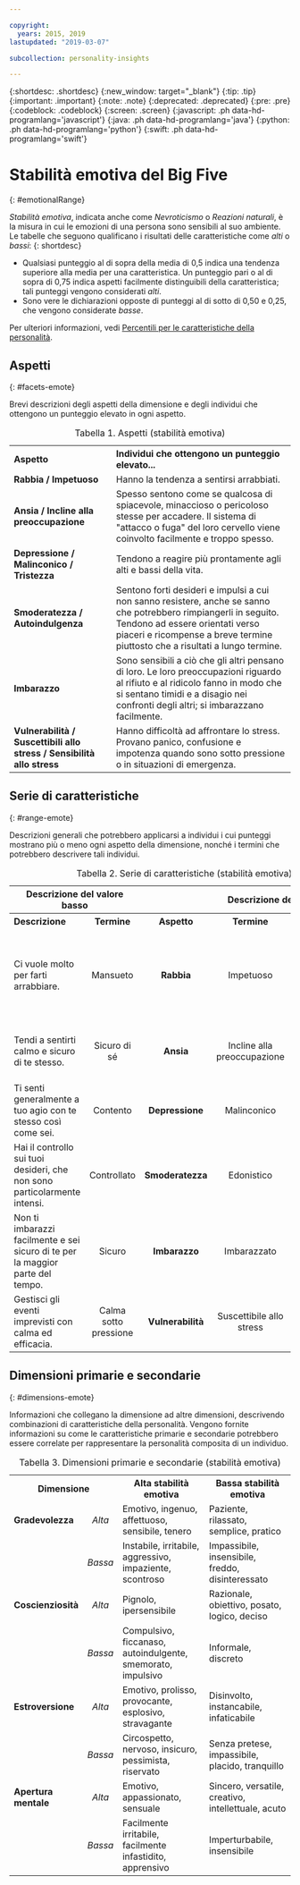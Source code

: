 ```yaml
---

copyright:
  years: 2015, 2019
lastupdated: "2019-03-07"

subcollection: personality-insights

---
```


{:shortdesc: .shortdesc}
{:new_window: target="_blank"}
{:tip: .tip}
{:important: .important}
{:note: .note}
{:deprecated: .deprecated}
{:pre: .pre}
{:codeblock: .codeblock}
{:screen: .screen}
{:javascript: .ph data-hd-programlang='javascript'}
{:java: .ph data-hd-programlang='java'}
{:python: .ph data-hd-programlang='python'}
{:swift: .ph data-hd-programlang='swift'}

# Stabilità emotiva del Big Five
{: #emotionalRange}

*Stabilità emotiva*, indicata anche come *Nevroticismo* o *Reazioni naturali*, è la misura in cui le emozioni di una persona sono sensibili al suo ambiente.  Le tabelle che seguono qualificano i risultati delle caratteristiche come *alti* o *bassi*:
{: shortdesc}

-   Qualsiasi punteggio al di sopra della media di 0,5 indica una tendenza superiore alla media per una caratteristica. Un punteggio pari o al di sopra di 0,75 indica aspetti facilmente distinguibili della caratteristica; tali punteggi vengono considerati *alti*.
-   Sono vere le dichiarazioni opposte di punteggi al di sotto di 0,50 e 0,25, che vengono considerate *basse*.

Per ulteriori informazioni, vedi [Percentili per le caratteristiche della personalità](/docs/services/personality-insights?topic=personality-insights-numeric#percentiles).

## Aspetti
{: #facets-emote}

Brevi descrizioni degli aspetti della dimensione e degli individui che ottengono un punteggio elevato in ogni aspetto.

<table>
  <caption>Tabella 1. Aspetti (stabilità emotiva)</caption>
  <tr>
    <th style="text-align:left">Aspetto</th>
    <th style="text-align:left">Individui che ottengono un punteggio elevato...</th>
  </tr>
  <tr>
    <td><strong>Rabbia / Impetuoso</strong></td>
    <td>Hanno la tendenza a sentirsi arrabbiati.</td>
  </tr>
  <tr>
    <td><strong>Ansia / Incline alla preoccupazione</strong></td>
    <td>Spesso sentono come se qualcosa di spiacevole, minaccioso o pericoloso
    stesse per accadere. Il sistema di "attacco o fuga" del loro cervello viene coinvolto facilmente
    e troppo spesso.</td>
  </tr>
  <tr>
    <td><strong>Depressione / Malinconico / Tristezza</strong></td>
    <td>Tendono a reagire più prontamente agli alti e bassi della vita.</td>
  </tr>
  <tr>
    <td><strong>Smoderatezza / Autoindulgenza</strong></td>
    <td>Sentono forti desideri e impulsi a cui non sanno resistere,
    anche se sanno che potrebbero rimpiangerli in seguito. Tendono
    ad essere orientati verso piaceri e ricompense a breve termine piuttosto che a risultati a
    lungo termine.</td>
  </tr>
  <tr>
    <td><strong>Imbarazzo</strong></td>
    <td>Sono sensibili a ciò che gli altri pensano di loro. Le loro preoccupazioni riguardo al
    rifiuto e al ridicolo fanno in modo che si sentano timidi e a disagio nei confronti
    degli altri; si imbarazzano facilmente.</td>
  </tr>
  <tr>
    <td><strong>Vulnerabilità / Suscettibili allo stress / Sensibilità allo stress</strong></td>
    <td>Hanno difficoltà ad affrontare lo stress. Provano panico, confusione e
    impotenza quando sono sotto pressione o in situazioni di emergenza.</td>
  </tr>
</table>

## Serie di caratteristiche
{: #range-emote}

Descrizioni generali che potrebbero applicarsi a individui i cui punteggi mostrano più o meno ogni aspetto della dimensione, nonché i termini che potrebbero descrivere tali individui.

<table summary="Per l'aspetto elencato nella colonna centrale di ciascuna riga, le prime due colonne forniscono una descrizione e un termine per gli individui con punteggi bassi per l'aspetto e le ultime due colonne forniscono un termine e una descrizione per gli individui con punteggi alti per l'aspetto.">
  <caption>Tabella 2. Serie di caratteristiche (stabilità emotiva)</caption>
  <tr>
    <th id="lowValue" colspan="2" style="text-align:center">
      Descrizione del valore basso
    </th>
    <th id="blank"></th>
    <th id="highValue" colspan="2" style="text-align:center">
      Descrizione del valore alto
    </th>
  </tr>
  <tr>
    <th id="lowDescription" headers="lowValue" style="text-align:left; width: 23%">
      Descrizione
    </th>
    <th id="lowTerm" headers="lowValue" style="text-align:center; width: 16%">
      Termine
    </th>
    <th id="facet" headers="blank" style="text-align:center; width: 16%">
      Aspetto
    </th>
    <th id="highTerm" headers="highValue" style="text-align:center; width: 16%">
      Termine
    </th>
    <th id="highDescription" headers="highValue" style="text-align:right">
      Descrizione
    </th>
  </tr>
  <tr>
    <td headers="lowValue lowDescription" style="text-align:left">
      Ci vuole molto per farti arrabbiare.
    </td>
    <td headers="lowValue lowTerm" style="text-align:center">
      Mansueto
    </td>
    <td headers="blank facet" style="text-align:center">
      <strong>Rabbia</strong>
    </td>
    <td headers="highValue highTerm" style="text-align:center">
      Impetuoso
    </td>
    <td headers="highValue highDescription" style="text-align:right">
      Hai un temperamento impetuoso, specialmente quando le cose non vanno come desideri.
    </td>
  </tr>
  <tr>
    <td headers="lowValue lowDescription" style="text-align:left">
      Tendi a sentirti calmo e sicuro di te stesso.
    </td>
    <td headers="lowValue lowTerm" style="text-align:center">
      Sicuro di sé
    </td>
    <td headers="blank facet" style="text-align:center">
      <strong>Ansia</strong>
    </td>
    <td headers="highValue highTerm" style="text-align:center">
      Incline alla preoccupazione
    </td>
    <td headers="highValue highDescription" style="text-align:right">
      Tendi a preoccuparti delle cose che potrebbero accadere.
    </td>
  </tr>
  <tr>
    <td headers="lowValue lowDescription" style="text-align:left">
      Ti senti generalmente a tuo agio con te stesso così come sei.
    </td>
    <td headers="lowValue lowTerm" style="text-align:center">
      Contento
    </td>
    <td headers="blank facet" style="text-align:center">
      <strong>Depressione</strong>
    </td>
    <td headers="highValue highTerm" style="text-align:center">
      Malinconico
    </td>
    <td headers="highValue highDescription" style="text-align:right">
      Pensi spesso alle cose di cui sei infelice.
    </td>
  </tr>
  <tr>
    <td headers="lowValue lowDescription" style="text-align:left">
      Hai il controllo sui tuoi desideri, che non sono particolarmente intensi.
    </td>
    <td headers="lowValue lowTerm" style="text-align:center">
      Controllato
    </td>
    <td headers="blank facet" style="text-align:center">
      <strong>Smoderatezza</strong>
    </td>
    <td headers="highValue highTerm" style="text-align:center">
      Edonistico
    </td>
    <td headers="highValue highDescription" style="text-align:right">
      Senti fortemente i tuoi desideri dai quali sei facilmente tentato.
    </td>
  </tr>
  <tr>
    <td headers="lowValue lowDescription" style="text-align:left">
      Non ti imbarazzi facilmente e sei sicuro di te per la maggior parte del tempo.
    </td>
    <td headers="lowValue lowTerm" style="text-align:center">
      Sicuro
    </td>
    <td headers="blank facet" style="text-align:center">
      <strong>Imbarazzo</strong>
    </td>
    <td headers="highValue highTerm" style="text-align:center">
      Imbarazzato
    </td>
    <td headers="highValue highDescription" style="text-align:right">
      Sei sensibile a ciò che gli altri potrebbero pensare di te.
    </td>
  </tr>
  <tr>
    <td headers="lowValue lowDescription" style="text-align:left">
      Gestisci gli eventi imprevisti con calma ed efficacia.
    </td>
    <td headers="lowValue lowTerm" style="text-align:center">
      Calma sotto pressione
    </td>
    <td headers="blank facet" style="text-align:center">
      <strong>Vulnerabilità</strong>
    </td>
    <td headers="highValue highTerm" style="text-align:center">
      Suscettibile allo stress
    </td>
    <td headers="highValue highDescription" style="text-align:right">
      Sei facilmente sopraffatto in situazioni stressanti.
    </td>
  </tr>
</table>

## Dimensioni primarie e secondarie
{: #dimensions-emote}

Informazioni che collegano la dimensione ad altre dimensioni, descrivendo combinazioni di caratteristiche della personalità. Vengono fornite informazioni su come le caratteristiche primarie e secondarie potrebbero essere correlate per rappresentare la personalità composita di un individuo.

<table>
  <caption>Tabella 3. Dimensioni primarie e secondarie (stabilità emotiva)</caption>
  <tr>
    <th colspan="2" style="width:30%">Dimensione</th>
    <th style="width:35%">Alta stabilità emotiva</th>
    <th style="width:35%">Bassa stabilità emotiva</th>
  </tr>
  <tr>
    <td style="text-align:left"><strong>Gradevolezza</strong></td>
    <td style="text-align:center"><em>Alta</em></td>
    <td>Emotivo, ingenuo, affettuoso, sensibile, tenero</td>
    <td>Paziente, rilassato, semplice, pratico</td>
  </tr>
  <tr>
    <td></td>
    <td style="text-align:center"><em>Bassa</em></td>
    <td>Instabile, irritabile, aggressivo, impaziente, scontroso</td>
    <td>Impassibile, insensibile, freddo, disinteressato</td>
  </tr>
  <tr>
    <td style="text-align:left"><strong>Coscienziosità</strong></td>
    <td style="text-align:center"><em>Alta</em></td>
    <td>Pignolo, ipersensibile</td>
    <td>Razionale, obiettivo, posato, logico, deciso</td>
  </tr>
  <tr>
    <td></td>
    <td style="text-align:center"><em>Bassa</em></td>
    <td>Compulsivo, ficcanaso, autoindulgente, smemorato, impulsivo</td>
    <td>Informale, discreto</td>
  </tr>
  <tr>
    <td style="text-align:left"><strong>Estroversione</strong></td>
    <td style="text-align:center"><em>Alta</em></td>
    <td>Emotivo, prolisso, provocante, esplosivo, stravagante</td>
    <td>Disinvolto, instancabile, infaticabile</td>
  </tr>
  <tr>
    <td></td>
    <td style="text-align:center"><em>Bassa</em></td>
    <td>Circospetto, nervoso, insicuro, pessimista, riservato</td>
    <td>Senza pretese, impassibile, placido, tranquillo</td>
  </tr>
  <tr>
    <td style="text-align:left"><strong>Apertura mentale</strong></td>
    <td style="text-align:center"><em>Alta</em></td>
    <td>Emotivo, appassionato, sensuale</td>
    <td>Sincero, versatile, creativo, intellettuale, acuto</td>
  </tr>
  <tr>
    <td></td>
    <td style="text-align:center"><em>Bassa</em></td>
    <td>Facilmente irritabile, facilmente infastidito, apprensivo</td>
    <td>Imperturbabile, insensibile</td>
  </tr>
</table>
